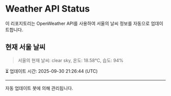 
# Weather API Status

이 리포지토리는 OpenWeather API를 사용하여 서울의 날씨 정보를 자동으로 업데이트합니다.

## 현재 서울 날씨
> 서울의 현재 날씨: clear sky, 온도: 18.58°C, 습도: 94%

⏳ 업데이트 시간: 2025-09-30 21:26:44 (UTC)

---
자동 업데이트 봇에 의해 관리됩니다.
